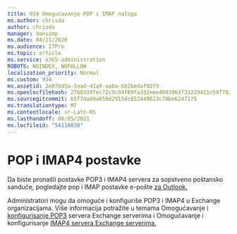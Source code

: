 ```yaml
---
title: 934 Omogućavanje POP i IMAP naloga
ms.author: chrisda
author: chrisda
manager: dansimp
ms.date: 04/21/2020
ms.audience: ITPro
ms.topic: article
ms.service: o365-administration
ROBOTS: NOINDEX, NOFOLLOW
localization_priority: Normal
ms.custom: 934
ms.assetid: 2e07bd5a-5aad-41a9-aaba-6b2bedaf92f9
ms.openlocfilehash: 27b0339fec72c9c94f89fa332eee4603963f33229411c59f78282b24e0c7f586
ms.sourcegitcommit: b5f7da89a650d2915dc652449623c78be6247175
ms.translationtype: MT
ms.contentlocale: sr-Latn-RS
ms.lasthandoff: 08/05/2021
ms.locfileid: "54118038"
---
```

# <a name="pop-and-imap4-settings"></a>POP i IMAP4 postavke

Da biste pronašli postavke POP3 i IMAP4 servera za sopstveno poštansko sanduče, pogledajte pop i IMAP postavke e-pošte [za Outlook.](https://support.office.com/article/8361e398-8af4-4e97-b147-6c6c4ac95353.aspx)

Administratori mogu da omoguće i konfiguriše POP3 i IMAP4 u Exchange organizacijama. Više informacija potražite u temama Omogućavanje i [konfigurisanje POP3](https://technet.microsoft.com/library/bb124934.aspx) servera Exchange serverima i Omogućavanje i konfigurisanje [IMAP4 servera Exchange serverima.](https://technet.microsoft.com/library/bb124489.aspx)
